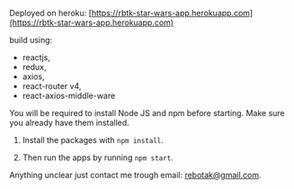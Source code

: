 Deployed on heroku: [https://rbtk-star-wars-app.herokuapp.com](https://rbtk-star-wars-app.herokuapp.com)

build using:
- reactjs,
- redux,
- axios,
- react-router v4,
- react-axios-middle-ware

You will be required to install Node JS and npm before starting. Make sure you already have them installed.

1. Install the packages with ```npm install```.

2. Then run the apps by running ```npm start```.

Anything unclear just contact me trough email: [rebotak@gmail.com](mailto:rebotak@gmail.com).
